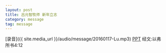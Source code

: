 ```yaml
---
layout: post
title: 吕允智牧师 新年立志
category: message
tag: message
---
```

[录音]({{ site.media_url }}/audio/message/20160117-Lu.mp3)  [PPT](http://1drv.ms/1nGfrhk) 经文:以弗所书4:12
